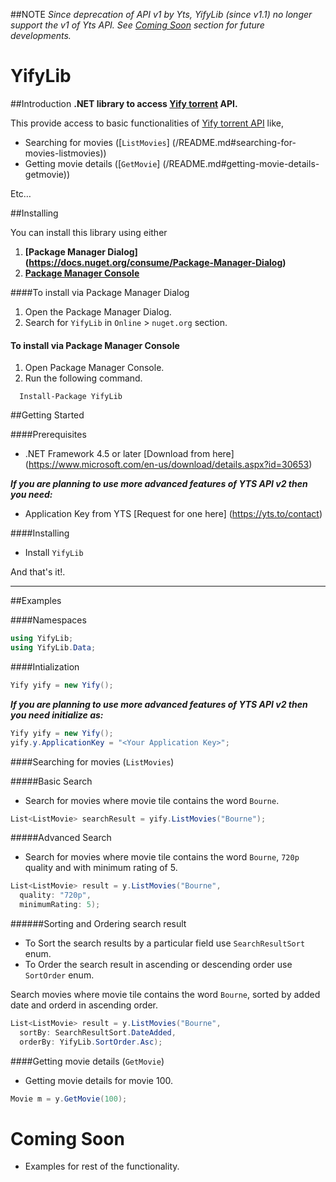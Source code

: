 ##NOTE
_Since deprecation of API v1 by Yts, YifyLib (since v1.1) no longer support the v1 of Yts API.
See [Coming Soon](/README.md#coming-soon) section for future developments._

# YifyLib

##Introduction
**.NET library to access [Yify torrent](https://yts.to/) API.**

This provide access to basic functionalities of [Yify torrent API](https://yts.to/api) like,

* Searching for movies ([`ListMovies`] (/README.md#searching-for-movies-listmovies))
* Getting movie details ([`GetMovie`] (/README.md#getting-movie-details-getmovie))

Etc…

##Installing

You can install this library using either 

1. **[Package Manager Dialog] (https://docs.nuget.org/consume/Package-Manager-Dialog)**
2. **[Package Manager Console](http://docs.nuget.org/consume/package-manager-console)** 

####To install via Package Manager Dialog

1. Open the Package Manager Dialog.
2. Search for `YifyLib` in `Online` > `nuget.org` section.

#### To install via Package Manager Console

1. Open Package Manager Console.
2. Run the following command.

```
  Install-Package YifyLib
```

##Getting Started

####Prerequisites

* .NET Framework 4.5 or later [Download from here] (https://www.microsoft.com/en-us/download/details.aspx?id=30653)

**_If you are planning to use more advanced features of YTS API v2 then you need:_**

* Application Key from YTS [Request for one here] (https://yts.to/contact)

####Installing

* Install `YifyLib`

And that's it!.

---

##Examples

####Namespaces
```c#
using YifyLib;
using YifyLib.Data;
```

####Intialization

```c#
Yify yify = new Yify();
```

**_If you are planning to use more advanced features of YTS API v2 then you need initialize as:_**
```c#
Yify yify = new Yify();
yify.y.ApplicationKey = "<Your Application Key>";
```

####Searching for movies (`ListMovies`)

#####Basic Search
* Search for movies where movie tile contains the word `Bourne`.
```c#
List<ListMovie> searchResult = yify.ListMovies("Bourne");
```

#####Advanced Search

* Search for movies where movie tile contains the word `Bourne`, `720p` quality and with minimum rating of 5.
```c#
List<ListMovie> result = y.ListMovies("Bourne", 
  quality: "720p", 
  minimumRating: 5);
```

######Sorting and Ordering search result

- To Sort the search results by a particular field use `SearchResultSort` enum.
- To Order the search result in ascending or descending order use `SortOrder` enum.

Search movies where movie tile contains the word `Bourne`, sorted by added date and orderd in ascending order.
```c#
List<ListMovie> result = y.ListMovies("Bourne", 
  sortBy: SearchResultSort.DateAdded, 
  orderBy: YifyLib.SortOrder.Asc);
```

####Getting movie details (`GetMovie`)

* Getting movie details for movie 100.

```c#
Movie m = y.GetMovie(100);
```

# Coming Soon
* Examples for rest of the functionality.
